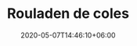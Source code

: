 ---
title: "Rouladen de coles"
date: 2020-05-07T14:46:10+06:00
description: "Rouladen de coles"
type: "recipe"
image: "images/recipes/col-enrollada.png"
cuisine: Alemana
suitableForDiet: VeganDiet
categories: postre
yield: 2 porciones
prepTime: 20
cookTime: 60
totalTime: 80
tags:
  - "coles"
  - "alemania"
ingredients:
- 150 g de col morada
- 4 hojas de col verde enteras
- aceite de oliva virgen
- 50 g soja texturizada
- 50 g de cebolla picada
- 300ml de vino
- 150ml de salsa soja
- 1 hoja de laurel
- agua de cocción
- sal
- pimienta

directions:
- En un pequeño contenedor mezcla el vino, la salsa de soja y la soja texturizada. Añade la hoja de laurel, una pizca de sal y pimienta negra recién molida y después de remover tapa y deja marinando al menos 4 horas antes. Yo suelo hacerlo siempre la noche anterior, pero no es necesario.
- En una olla grande pon a hervir agua con sal, y cuando hierva, escalda las hojas de col verde unos minutos, para permitir a las mismas de ser flexibles al posterior manejo. Cuando se hayan ablandado, escurre una por una reservando el agua de cocción. Pasa las hojas por agua fría y deja encima de papel de cocina, para eliminar el exceso de agua.
- Pocha la cebolla en un chorrito de aceite durante 5 minutos a fuego medio. 
- Añade la soja texturizada anteriormente marinada, que habrá absorbido todo el líquido, junto a una pizca de nuez moscada, otra pizca de comino y deja cocer otros 6 minutos.
- Añade dos cucharones de agua de cocción de las hojas de col junto a las coles moradas cortadas en juliana y deja cocinar 30 minutos, a fuego medio alto. Pasados 20 minutos tapa y sigue cocinando los 10 restantes minutos.
- Rellena las hojas de col verde escaldadas con la mezcla de soja y col lombarda y cierras sobre sí mismas creando un pequeño paquetito, que empezarás a doblar por la parte más espesa.
- Dóblalas sobre sí mismas y crea 4 “rouladen” o enrolladitos ;-). 
- En una olla de bordes bajos, pon un chorrito de aceite y cuando esté caliente pon de dos en dos las rouladen y sella durante un par de minutos en cada lado. 
- Una vez selladas, habrán quedado doradas. Coloca las 4 rouladen en la olla que habrás usado para sellar y a fuego vivo, cocina unos 10 minutos, añadiendo 2 cucharones de agua de cocción que habías reservado de la col verde.
- Pasado este tiempo apaga el fuego y tapa la olla, dejando reposar unos minutos antes de servir con Puré de patatas y perejil.
tips:
---
